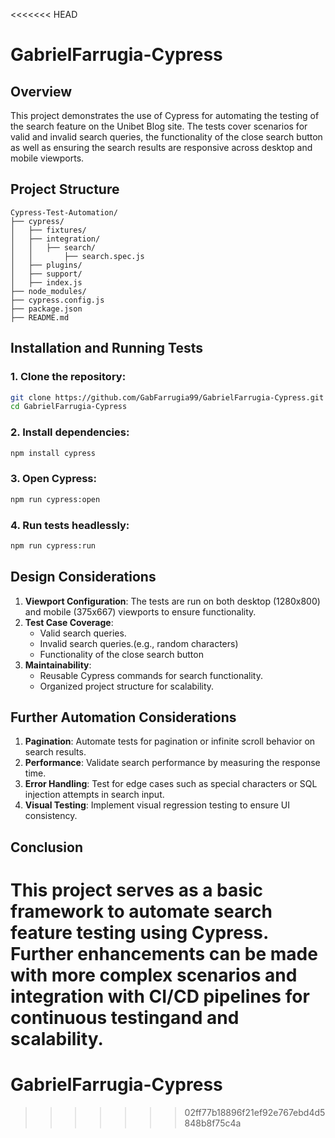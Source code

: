 <<<<<<< HEAD

# GabrielFarrugia-Cypress

## Overview
This project demonstrates the use of Cypress for automating the testing of the search feature on the Unibet Blog site. The tests cover scenarios for valid and invalid search queries, the functionality of the close search button as well as ensuring the search results are responsive across desktop and mobile viewports.

## Project Structure
```
Cypress-Test-Automation/
├── cypress/
│   ├── fixtures/
│   ├── integration/
│   │   ├── search/
│   │       ├── search.spec.js
│   ├── plugins/
│   ├── support/
│   ├── index.js
├── node_modules/
├── cypress.config.js
├── package.json
├── README.md
```

## Installation and Running Tests

### 1. Clone the repository:
```bash
git clone https://github.com/GabFarrugia99/GabrielFarrugia-Cypress.git
cd GabrielFarrugia-Cypress
```

### 2. Install dependencies:
```bash
npm install cypress
```

### 3. Open Cypress:
```bash
npm run cypress:open
```

### 4. Run tests headlessly:
```bash
npm run cypress:run
```

## Design Considerations
1. **Viewport Configuration**: The tests are run on both desktop (1280x800) and mobile (375x667) viewports to ensure functionality.
2. **Test Case Coverage**: 
   - Valid search queries.
   - Invalid search queries.(e.g., random characters)
   - Functionality of the close search button
3. **Maintainability**: 
   - Reusable Cypress commands for search functionality.
   - Organized project structure for scalability.

## Further Automation Considerations
1. **Pagination**: Automate tests for pagination or infinite scroll behavior on search results.
2. **Performance**: Validate search performance by measuring the response time.
3. **Error Handling**: Test for edge cases such as special characters or SQL injection attempts in search input.
4. **Visual Testing**: Implement visual regression testing to ensure UI consistency.

## Conclusion
This project serves as a basic framework to automate search feature testing using Cypress. Further enhancements can be made with more complex scenarios and integration with CI/CD pipelines for continuous testingand and scalability.
=======
# GabrielFarrugia-Cypress
>>>>>>> 02ff77b18896f21ef92e767ebd4d5848b8f75c4a
